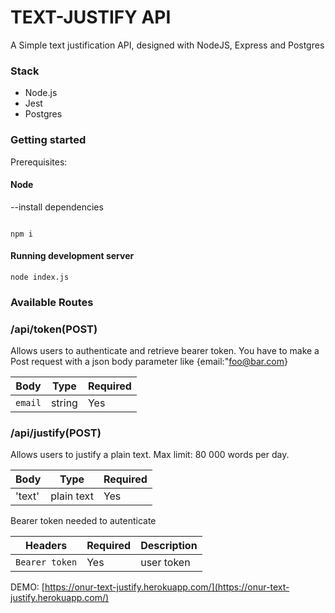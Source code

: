 # TEXT-JUSTIFY API

A Simple text justification API, designed with NodeJS, Express and Postgres

### Stack

- Node.js
- Jest
- Postgres

### Getting started

Prerequisites:

#### Node

--install dependencies

```

npm i
```

#### Running development server

```
node index.js
```

### Available Routes

### /api/token(POST)

Allows users to authenticate and retrieve bearer token.
You have to make a Post request with a json body parameter like {email:"foo@bar.com}

| Body    | Type   | Required |
| ------- | ------ | -------- |
| `email` | string | Yes      |

### /api/justify(POST)

Allows users to justify a plain text.
Max limit: 80 000 words per day.

| Body   | Type       | Required |
| ------ | ---------- | -------- |
| 'text' | plain text | Yes      |

Bearer token needed to autenticate

| Headers        | Required | Description |
| -------------- | -------- | ----------- |
| `Bearer token` | Yes      | user token  |

DEMO: [https://onur-text-justify.herokuapp.com/](https://onur-text-justify.herokuapp.com/)

